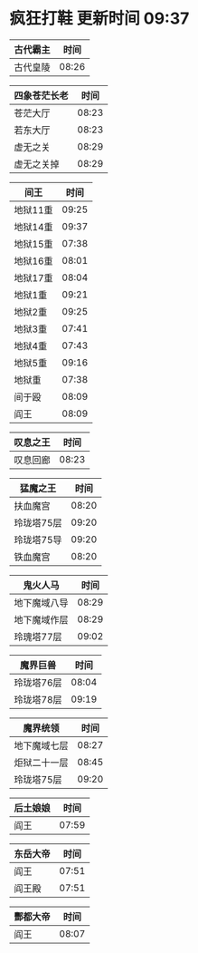 # 疯狂打鞋 更新时间 09:37

| 古代霸主   | 时间    |
|--------|-------|
| 古代皇陵 | 08:26 |

| 四象苍茫长老   | 时间    |
|--------|-------|
| 苍茫大厅 | 08:23 |
| 若东大厅 | 08:23 |
| 虚无之关 | 08:29 |
| 虚无之关掉 | 08:29 |

| 间王   | 时间    |
|--------|-------|
| 地狱11重 | 09:25 |
| 地狱14重 | 09:37 |
| 地狱15重 | 07:38 |
| 地狱16重 | 08:01 |
| 地狱17重 | 08:04 |
| 地狱1重 | 09:21 |
| 地狱2重 | 09:25 |
| 地狱3重 | 07:41 |
| 地狱4重 | 07:43 |
| 地狱5重 | 09:16 |
| 地狱重 | 07:38 |
| 间于殴 | 08:09 |
| 阎王 | 08:09 |

| 叹息之王   | 时间    |
|--------|-------|
| 叹息回廊 | 08:23 |

| 猛魔之王   | 时间    |
|--------|-------|
| 扶血魔宫 | 08:20 |
| 玲珑塔75层 | 09:20 |
| 玲珑塔75导 | 09:20 |
| 铁血魔宫 | 08:20 |

| 鬼火人马   | 时间    |
|--------|-------|
| 地下魔域八导 | 08:29 |
| 地下魔域作层 | 08:29 |
| 玲瑰塔77层 | 09:02 |

| 魔界巨兽   | 时间    |
|--------|-------|
| 玲珑塔76层 | 08:04 |
| 玲珑塔78层 | 09:19 |

| 魔界统领   | 时间    |
|--------|-------|
| 地下魔域七层 | 08:27 |
| 炬狱二十一层 | 08:45 |
| 玲珑塔75层 | 09:20 |

| 后土娘娘   | 时间    |
|--------|-------|
| 阎王 | 07:59 |

| 东岳大帝   | 时间    |
|--------|-------|
| 阎王 | 07:51 |
| 阎王殿 | 07:51 |

| 酆都大帝   | 时间    |
|--------|-------|
| 阎王 | 08:07 |